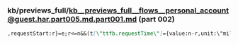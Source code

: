 ### kb/previews_full/kb__previews_full__flows__personal_account@guest.har.part005.md.part001.md (part 002)

```md
,requestStart:r}=e;r<=n&&(t[\"ttfb.requestTime\"]={value:n-r,unit:\"millisecond\"})}
```

```
